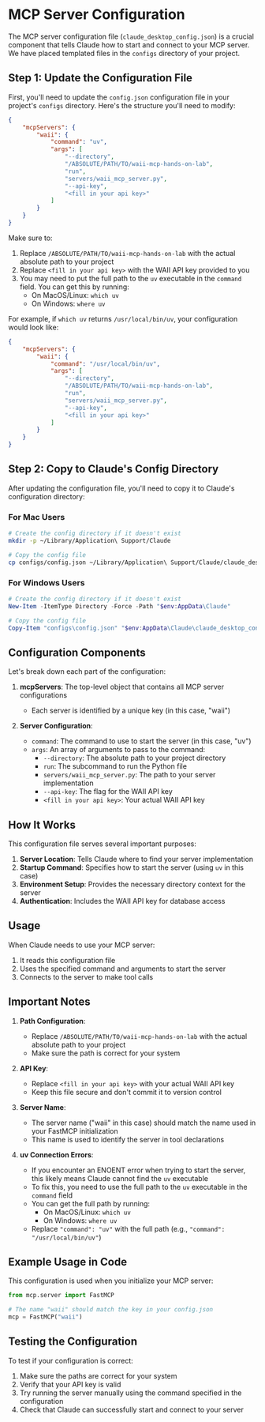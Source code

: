 # MCP Server Configuration

The MCP server configuration file (`claude_desktop_config.json`) is a crucial component that tells Claude how to start and connect to your MCP server. We have placed templated files in the `configs` directory of your project.

## Step 1: Update the Configuration File

First, you'll need to update the `config.json` configuration file in your project's `configs` directory. Here's the structure you'll need to modify:

```json
{
    "mcpServers": {
        "waii": {
            "command": "uv",
            "args": [
                "--directory",
                "/ABSOLUTE/PATH/TO/waii-mcp-hands-on-lab",
                "run",
                "servers/waii_mcp_server.py",
                "--api-key",
                "<fill in your api key>"
            ]
        }
    }
}
```

Make sure to:
1. Replace `/ABSOLUTE/PATH/TO/waii-mcp-hands-on-lab` with the actual absolute path to your project
2. Replace `<fill in your api key>` with the WAII API key provided to you
3. You may need to put the full path to the `uv` executable in the `command` field. You can get this by running:
   - On MacOS/Linux: `which uv`
   - On Windows: `where uv`

For example, if `which uv` returns `/usr/local/bin/uv`, your configuration would look like:
```json
{
    "mcpServers": {
        "waii": {
            "command": "/usr/local/bin/uv",
            "args": [
                "--directory",
                "/ABSOLUTE/PATH/TO/waii-mcp-hands-on-lab",
                "run",
                "servers/waii_mcp_server.py",
                "--api-key",
                "<fill in your api key>"
            ]
        }
    }
}
```

## Step 2: Copy to Claude's Config Directory

After updating the configuration file, you'll need to copy it to Claude's configuration directory:

### For Mac Users
```bash
# Create the config directory if it doesn't exist
mkdir -p ~/Library/Application\ Support/Claude

# Copy the config file
cp configs/config.json ~/Library/Application\ Support/Claude/claude_desktop_config.json
```

### For Windows Users
```powershell
# Create the config directory if it doesn't exist
New-Item -ItemType Directory -Force -Path "$env:AppData\Claude"

# Copy the config file
Copy-Item "configs\config.json" "$env:AppData\Claude\claude_desktop_config.json"
```

## Configuration Components

Let's break down each part of the configuration:

1. **mcpServers**: The top-level object that contains all MCP server configurations
   - Each server is identified by a unique key (in this case, "waii")

2. **Server Configuration**:
   - `command`: The command to use to start the server (in this case, "uv")
   - `args`: An array of arguments to pass to the command:
     - `--directory`: The absolute path to your project directory
     - `run`: The subcommand to run the Python file
     - `servers/waii_mcp_server.py`: The path to your server implementation
     - `--api-key`: The flag for the WAII API key
     - `<fill in your api key>`: Your actual WAII API key

## How It Works

This configuration file serves several important purposes:

1. **Server Location**: Tells Claude where to find your server implementation
2. **Startup Command**: Specifies how to start the server (using `uv` in this case)
3. **Environment Setup**: Provides the necessary directory context for the server
4. **Authentication**: Includes the WAII API key for database access

## Usage

When Claude needs to use your MCP server:
1. It reads this configuration file
2. Uses the specified command and arguments to start the server
3. Connects to the server to make tool calls

## Important Notes

1. **Path Configuration**: 
   - Replace `/ABSOLUTE/PATH/TO/waii-mcp-hands-on-lab` with the actual absolute path to your project
   - Make sure the path is correct for your system

2. **API Key**:
   - Replace `<fill in your api key>` with your actual WAII API key
   - Keep this file secure and don't commit it to version control

3. **Server Name**:
   - The server name ("waii" in this case) should match the name used in your FastMCP initialization
   - This name is used to identify the server in tool declarations

4. **uv Connection Errors**:
   - If you encounter an ENOENT error when trying to start the server, this likely means Claude cannot find the `uv` executable
   - To fix this, you need to use the full path to the `uv` executable in the `command` field
   - You can get the full path by running:
     - On MacOS/Linux: `which uv`
     - On Windows: `where uv`
   - Replace `"command": "uv"` with the full path (e.g., `"command": "/usr/local/bin/uv"`)

## Example Usage in Code

This configuration is used when you initialize your MCP server:

```python
from mcp.server import FastMCP

# The name "waii" should match the key in your config.json
mcp = FastMCP("waii")
```

## Testing the Configuration

To test if your configuration is correct:
1. Make sure the paths are correct for your system
2. Verify that your API key is valid
3. Try running the server manually using the command specified in the configuration
4. Check that Claude can successfully start and connect to your server
